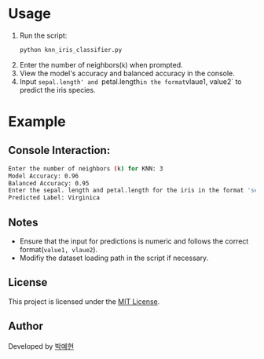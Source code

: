 # Usage

1. Run the script:
   ```bash
   python knn_iris_classifier.py
   ```
2. Enter the number of neighbors(`k`) when prompted.
3. View the model's accuracy and balanced accuracy in the console.
4. Input `sepal.length' and `petal.length` in the format `vlaue1, value2` to predict the iris species.

# Example
## Console Interaction:
```bash
Enter the number of neighbors (k) for KNN: 3
Model Accuracy: 0.96
Balanced Accuracy: 0.95
Enter the sepal. length and petal.length for the iris in the format 'sepal_length, petal_length': 5.1, 1.8
Predicted Label: Virginica
```

## Notes
- Ensure that the input for predictions is numeric and follows the correct format(`value1, vlaue2`).
- Modifiy the dataset loading path in the script if necessary.

## License
This project is licensed under the [MIT License](https://opensource.org/license/mit).

## Author
Developed by [박예현](https://github.com/yehyunparkai/CAU-AID-Class1/edit/main/README.md)
